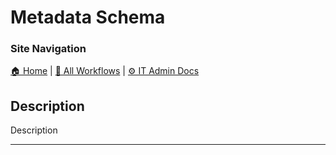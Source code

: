 <!-- description: Documentation about Metadata Schema for Your Organization. -->

# Metadata Schema

### Site Navigation
[🏠 Home](../../../../../README.md) | [📂 All Workflows](../../../../../users/users.md) | [⚙ IT Admin Docs](../../../../../it-admins/README.md)

## Description
Description

---
